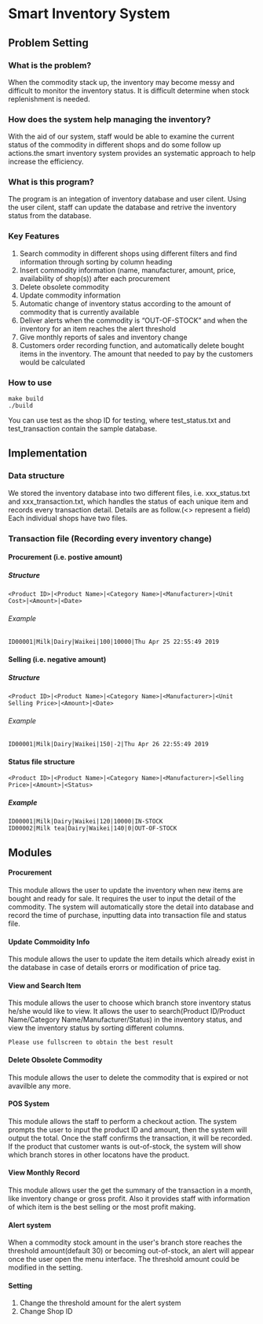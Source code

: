 # Smart Inventory System

## Problem Setting

### What is the problem?
When the commodity stack up, the inventory may become messy and difficult to monitor the inventory status. It is difficult determine when stock replenishment is needed.

### How does the system help managing the inventory?
With the aid of our system, staff would be able to examine the current status of the commodity in different shops and do some follow up actions.the smart inventory system provides an systematic approach to help increase the efficiency.

### What is this program?
The program is an integation of inventory database and user cilent. Using the user cilent, staff can update the database and retrive the inventory status from the database.

### Key Features
1. Search commodity in different shops using different filters and find information through sorting by column heading
2. Insert commodity information (name, manufacturer, amount, price, availability of shop(s)) after each
procurement
3. Delete obsolete commodity
4. Update commodity information
5. Automatic change of inventory status according to the amount of commodity that is currently available
6. Deliver alerts when the commodity is “OUT-OF-STOCK” and when the inventory for an item reaches the alert threshold
7. Give monthly reports of sales and inventory change
8. Customers order recording function, and automatically delete bought items in the inventory. The amount that needed to pay by the customers would be calculated

### How to use

```
make build
./build
```
You can use test as the shop ID for testing, where test_status.txt and test_transaction contain the sample database.

## Implementation

### Data structure

We stored the inventory database into two different files, i.e. xxx_status.txt and xxx_transaction.txt, which handles the status of each unique item and records every transaction detail. Details are as follow.(<> represent a field)
Each individual shops have two files.

### Transaction file (Recording every inventory change)
#### Procurement (i.e. postive amount)
##### Structure
````
<Product ID>|<Product Name>|<Category Name>|<Manufacturer>|<Unit Cost>|<Amount>|<Date> 
````
###### Example 
````
ID00001|Milk|Dairy|Waikei|100|10000|Thu Apr 25 22:55:49 2019
````
#### Selling (i.e. negative amount)
##### Structure
````
<Product ID>|<Product Name>|<Category Name>|<Manufacturer>|<Unit Selling Price>|<Amount>|<Date> 
````
###### Example 
````
ID00001|Milk|Dairy|Waikei|150|-2|Thu Apr 26 22:55:49 2019
````
#### Status file structure
````
<Product ID>|<Product Name>|<Category Name>|<Manufacturer>|<Selling Price>|<Amount>|<Status>
````
##### Example
````
ID00001|Milk|Dairy|Waikei|120|10000|IN-STOCK
ID00002|Milk tea|Dairy|Waikei|140|0|OUT-OF-STOCK
````

## Modules

#### Procurement 
This module allows the user to update the inventory when new items are bought and ready for sale. 
It requires the user to input the detail of the commodity.
The system will automatically store the detail into database and record the time of purchase, inputting data into transaction file and status file.

#### Update Commoidity Info
This module allows the user to update the item details which already exist in the database in case of details erorrs or modification of price tag.


#### View and Search Item
This module allows the user to choose which branch store inventory status he/she would like to view.
It allows the user to search(Product ID/Product Name/Category Name/Manufacturer/Status) in the inventory status, and view the inventory status by sorting different columns.
````
Please use fullscreen to obtain the best result
````

#### Delete Obsolete Commodity
This module allows the user to delete the commodity that is expired or not avavilble any more.

#### POS System
This module allows the staff to perform a checkout action. 
The system prompts the user to input the product ID and amount, then the system will output the total.
Once the staff confirms the transaction, it will be recorded.
If the product that customer wants is out-of-stock, the system will show which branch stores in other locatons have the product.

#### View Monthly Record
This module allows user the get the summary of the transaction in a month, like inventory change or gross profit.
Also it provides staff with information of which item is the best selling or the most profit making.

#### Alert system
When a commodity stock amount in the user's branch store reaches the threshold amount(default 30) or becoming out-of-stock, an alert will appear once the user open the menu interface. The threshold amount could be modified in the setting.

#### Setting
1. Change the threshold amount for the alert system
2. Change Shop ID
